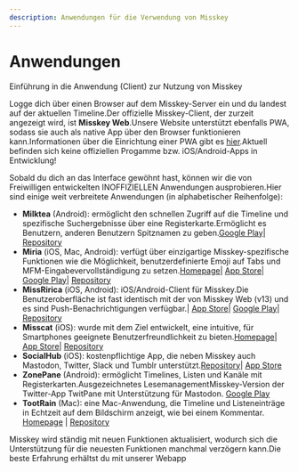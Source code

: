 ```yaml
---
description: Anwendungen für die Verwendung von Misskey
---
```


# Anwendungen

Einführung in die Anwendung (Client) zur Nutzung von Misskey

Logge dich über einen Browser auf dem Misskey-Server ein und du landest auf der aktuellen Timeline.Der offizielle Misskey-Client, der zurzeit angezeigt wird, ist **Misskey Web**.Unsere Website unterstützt ebenfalls PWA, sodass sie auch als native App über den Browser funktionieren kann.Informationen über die Einrichtung einer PWA gibt es [hier](/docs/for-users/stepped-guides/how-to-use-pwa/).Aktuell befinden sich keine offiziellen Progamme bzw. iOS/Android-Apps in Entwicklung!

Sobald du dich an das Interface gewöhnt hast, können wir die von Freiwilligen entwickelten INOFFIZIELLEN Anwendungen ausprobieren.Hier sind einige weit verbreitete Anwendungen (in alphabetischer Reihenfolge):

- **Milktea** (Android): ermöglicht den schnellen Zugriff auf die Timeline und spezifische Suchergebnisse über eine Registerkarte.Ermöglicht es Benutzern, anderen Benutzern Spitznamen zu geben.[Google Play](https://play.google.com/store/apps/details?id=jp.panta.misskeyandroidclient)| [Repository](https://github.com/pantasystem/Milktea)
- **Miria** (iOS, Mac, Android): verfügt über einzigartige Misskey-spezifische Funktionen wie die Möglichkeit, benutzerdefinierte Emoji auf Tabs und MFM-Eingabevervollständigung zu setzen.[Homepage](https://shiosyakeyakini.info/miria_web/index.html)| [App Store](https://apps.apple.com/jp/app/miria/id6449201469)| [Google Play](https://play.google.com/store/apps/details?id=info.shiosyakeyakini.miria)| [Repository](https://github.com/shiosyakeyakini-info/miria)
- **MissRirica** (iOS, Android): iOS/Android-Client für Misskey.Die Benutzeroberfläche ist fast identisch mit der von Misskey Web (v13) und es sind Push-Benachrichtigungen verfügbar.| [App Store](https://apps.apple.com/app/missririca/id1659214999)| [Google Play](https://play.google.com/store/apps/details?id=space.riinswork.missririca)| [Repository](https://github.com/fruitriin/missRirica-client)
- **Misscat** (iOS): wurde mit dem Ziel entwickelt, eine intuitive, für Smartphones geeignete Benutzerfreundlichkeit zu bieten.[Homepage](https://yuiga.dev/misscat)| [App Store](https://apps.apple.com/app/id1505059993)| [Repository](https://github.com/YuigaWada/MissCat)
- **SocialHub** (iOS): kostenpflichtige App, die neben Misskey auch Mastodon, Twitter, Slack und Tumblr unterstützt.[Repository](https://uakihir0.github.io/socialhub/)| [App Store](https://apps.apple.com/us/app/socialhub-socialmedia-client/id1474451582)
- **ZonePane** (Android): ermöglicht Timelines, Listen und Kanäle mit Registerkarten.Ausgezeichnetes LesemanagementMisskey-Version der Twitter-App TwitPane mit Unterstützung für Mastodon. [Google Play](https://play.google.com/store/apps/details?id=com.zonepane)
- **TootRain** (Mac): eine Mac-Anwendung, die Timeline und Listeneinträge in Echtzeit auf dem Bildschirm anzeigt, wie bei einem Kommentar. [Homepage](https://b123400.net/tootrain/ja) | [Repository](https://github.com/b123400/TootRain)

Misskey wird ständig mit neuen Funktionen aktualisiert, wodurch sich die Unterstützung für die neuesten Funktionen manchmal verzögern kann.Die beste Erfahrung erhältst du mit unserer Webapp
